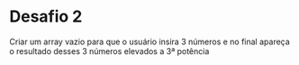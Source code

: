 # Desafio 2

Criar um array vazio para que o usuário insira 3 números e no final apareça o resultado desses 3 números elevados a 3ª potência
